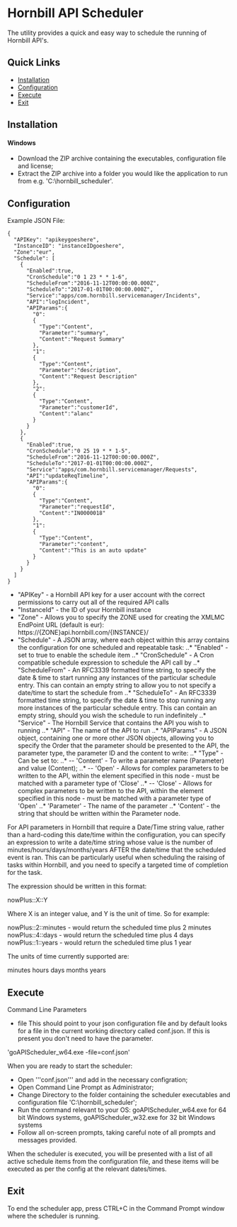 # Hornbill API Scheduler

The utility provides a quick and easy way to schedule the running of Hornbill API's.

## Quick Links
- [Installation](#installation)
- [Configuration](#configuration)
- [Execute](#execute)
- [Exit](#exit)

## Installation

#### Windows
* Download the ZIP archive containing the executables, configuration file and license;
* Extract the ZIP archive into a folder you would like the application to run from e.g. 'C:\hornbill_scheduler\'.

## Configuration

Example JSON File:

```
{
  "APIKey": "apikeygoeshere",
  "InstanceID": "instanceIDgoeshere",
  "Zone":"eur",
  "Schedule": [
    {
      "Enabled":true,
      "CronSchedule":"0 1 23 * * 1-6",
      "ScheduleFrom":"2016-11-12T00:00:00.000Z",
      "ScheduleTo":"2017-01-01T00:00:00.000Z",
      "Service":"apps/com.hornbill.servicemanager/Incidents",
      "API":"logIncident",
      "APIParams":{
        "0":
        {
          "Type":"Content",
          "Parameter":"summary",
          "Content":"Request Summary"
        },
        "1":
        {
          "Type":"Content",
          "Parameter":"description",
          "Content":"Request Description"
        },
        "2":
        {
          "Type":"Content",
          "Parameter":"customerId",
          "Content":"alanc"
        }
      }
    },
    {
      "Enabled":true,
      "CronSchedule":"0 25 19 * * 1-5",
      "ScheduleFrom":"2016-11-12T00:00:00.000Z",
      "ScheduleTo":"2017-01-01T00:00:00.000Z",
      "Service":"apps/com.hornbill.servicemanager/Requests",
      "API":"updateReqTimeline",
      "APIParams":{
        "0":
        {
          "Type":"Content",
          "Parameter":"requestId",
          "Content":"IN0000018"
        },
        "1":
        {
          "Type":"Content",
          "Parameter":"content",
          "Content":"This is an auto update"
        }
      }
    }
  ]
}
```

* "APIKey" - a Hornbill API key for a user account with the correct permissions to carry out all of the required API calls
* "InstanceId" - the ID of your Hornbill instance
* "Zone" - Allows you to specify the ZONE used for creating the XMLMC EndPoint URL (default is eur): https://{ZONE}api.hornbill.com/{INSTANCE}/
* "Schedule" - A JSON array, where each object within this array contains the configuration for one scheduled and repeatable task:
..* "Enabled" - set to true to enable the schedule item
..* "CronSchedule" - A Cron compatible schedule expression to schedule the API call by
..* "ScheduleFrom" - An RFC3339 formatted time string, to specify the date & time to start running any instances of the particular schedule entry. This can contain an empty string to allow you to not specify a date/time to start the schedule from
..* "ScheduleTo" - An RFC3339 formatted time string, to specify the date & time to stop running any more instances of the particular schedule entry. This can contain an empty string, should you wish the schedule to run indefinitely
..* "Service" - The Hornbill Service that contains the API you wish to running
..* "API" - The name of the API to run
..* "APIParams" - A JSON object, containing one or more other JSON objects, allowing you to specify the Order that the parameter should be presented to the API, the parameter type, the parameter ID and the content to write:
..* "Type" - Can be set to:
..* -- 'Content' - To write a parameter name (Parameter) and value (Content);
..* -- 'Open' - Allows for complex parameters to be written to the API, within the element specified in this node - must be matched with a parameter type of 'Close'
..* -- 'Close' - Allows for complex parameters to be written to the API, within the element specified in this node - must be matched with a parameter type of 'Open'
..* 'Parameter' - The name of the parameter
..* 'Content' - the string that should be written within the Parameter node.

For API parameters in Hornbill that require a Date/Time string value, rather than a hard-coding this date/time within the configuration, you can specify an expression to write a date/time string whose value is the number of minutes/hours/days/months/years AFTER the date/time that the scheduled event is ran. This can be particularly useful when scheduling the raising of tasks within Hornbill, and you need to specify a targeted time of completion for the task.

The expression should be written in this format:

nowPlus::X::Y

Where X is an integer value, and Y is the unit of time. So for example:

nowPlus::2::minutes - would return the scheduled time plus 2 minutes
nowPlus::4::days - would return the scheduled time plus 4 days
nowPlus::1::years - would return the scheduled time plus 1 year

The units of time currently supported are:

minutes
hours
days
months
years

## Execute
Command Line Parameters

- file
This should point to your json configuration file and by default looks for a file in the current working directory called conf.json. If this is present you don't need to have the parameter.

'goAPIScheduler_w64.exe -file=conf.json'

When you are ready to start the scheduler:

* Open '''conf.json''' and add in the necessary configration;
* Open Command Line Prompt as Administrator;
* Change Directory to the folder containing the scheduler executables and configuration file 'C:\hornbill_scheduler\';
* Run the command relevant to your OS: goAPIScheduler_w64.exe for 64 bit Windows systems, goAPIScheduler_w32.exe for 32 bit Windows systems  
* Follow all on-screen prompts, taking careful note of all prompts and messages provided.

When the scheduler is executed, you will be presented with a list of all active schedule items from the configuration file, and these items will be executed as per the config at the relevant dates/times.

## Exit

To end the scheduler app, press CTRL+C in the Command Prompt window where the scheduler is running.
